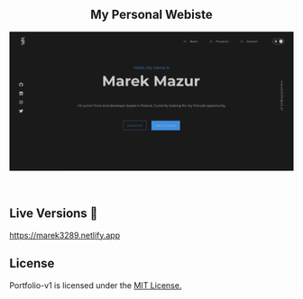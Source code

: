 <h2 align="center">My Personal Webiste</h2>

<p align="center">
  <img src="./static/page.png" alt="portfolio" />
</p>

<br>

## Live Versions 📍

<div>
  <a href="https://marek3289.netlify.app">https://marek3289.netlify.app</a>
</div>

## License

Portfolio-v1 is licensed under the <a href='https://opensource.org/licenses/mit-license.php'>MIT License.</a>